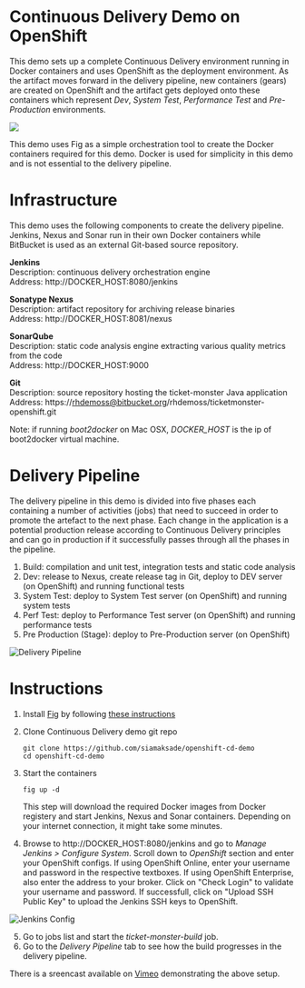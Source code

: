 Continuous Delivery Demo on OpenShift
=================

This demo sets up a complete Continuous Delivery environment running in Docker containers and uses OpenShift as the deployment environment. As the artifact moves forward in the delivery pipeline, new containers (gears) are created on OpenShift and the artifact gets deployed onto these containers which represent _Dev_, _System Test_, _Performance Test_ and _Pre-Production_ environments. 

![](https://raw.githubusercontent.com/siamaksade/openshift-cd-demo/master/images/cd-openshift.png)

This demo uses Fig as a simple orchestration tool to create the Docker containers required for this demo. Docker is used for simplicity in this demo and is not essential to the delivery pipeline.

Infrastructure
======
This demo uses the following components to create the delivery pipeline. Jenkins, Nexus and Sonar run in their own Docker containers while BitBucket is used as an external Git-based source repository.

**Jenkins**  
Description: continuous delivery orchestration engine  
Address: http://DOCKER_HOST:8080/jenkins

**Sonatype Nexus**  
Description: artifact repository for archiving release binaries  
Address: http://DOCKER_HOST:8081/nexus  

**SonarQube**  
Description: static code analysis engine extracting various quality metrics from the code  
Address: http://DOCKER_HOST:9000  

**Git**  
Description: source repository hosting the ticket-monster Java application  
Address: https://rhdemoss@bitbucket.org/rhdemoss/ticketmonster-openshift.git  

Note: if running _boot2docker_ on Mac OSX, _DOCKER_HOST_ is the ip of boot2docker virtual machine. 

Delivery Pipeline
=================
The delivery pipeline in this demo is divided into five phases each containing a number of activities (jobs) that need to succeed in order to promote the artefact to the next phase. Each change in the application is a potential production release according to Continuous Delivery principles and can go in production if it successfully passes through all the phases in the pipeline.

1. Build: compilation and unit test, integration tests and static code analysis
2. Dev: release to Nexus, create release tag in Git, deploy to DEV server (on OpenShift) and running functional tests
3. System Test: deploy to System Test server (on OpenShift) and running system tests
4. Perf Test: deploy to Performance Test server (on OpenShift) and running performance tests
5. Pre Production (Stage): deploy to Pre-Production server (on OpenShift)

![Delivery Pipeline](https://raw.githubusercontent.com/siamaksade/openshift-cd-demo/master/images/delivery-pipeline.png)

Instructions
============

1. Install [Fig](http://www.fig.sh) by following [these instructions](http://www.fig.sh/install.html)  
2. Clone Continuous Delivery demo git repo

   ```
   git clone https://github.com/siamaksade/openshift-cd-demo
   cd openshift-cd-demo
   ```

3. Start the containers
   ```
   fig up -d
   ```
   This step will download the required Docker images from Docker registery and start Jenkins, Nexus and Sonar containers. Depending on your internet connection, it might take some minutes.
4. Browse to http://DOCKER_HOST:8080/jenkins and go to _Manage Jenkins > Configure System_. Scroll down to _OpenShift_ section and enter your OpenShift configs. If using OpenShift Online, enter your username and password in the respective textboxes. If using OpenShift Enterprise, also enter the address to your broker. Click on "Check Login" to validate your username and password. If successfull, click on "Upload SSH Public Key" to upload the Jenkins SSH keys to OpenShift.

  ![Jenkins Config](https://raw.githubusercontent.com/siamaksade/openshift-cd-demo/master/images/jenkins-config.png)

5. Go to jobs list and start the _ticket-monster-build_ job.
6. Go to the _Delivery Pipeline_ tab to see how the build progresses in the delivery pipeline.

There is a sreencast available on [Vimeo](https://vimeo.com/113075954) demonstrating the above setup.
